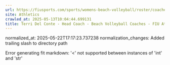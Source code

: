 ```yaml
---
url: https://fiusports.com/sports/womens-beach-volleyball/roster/coaches/terri-del-conte/3227/
site: Athletics
crawled_at: 2025-05-13T10:04:44.699131
title: Terri Del Conte - Head Coach - Beach Volleyball Coaches - FIU Athletics
---
```

normalized_at: 2025-05-22T17:17:23.737238
normalization_changes: Added trailing slash to directory path

Error generating fit markdown: '<' not supported between instances of 'int' and 'str'